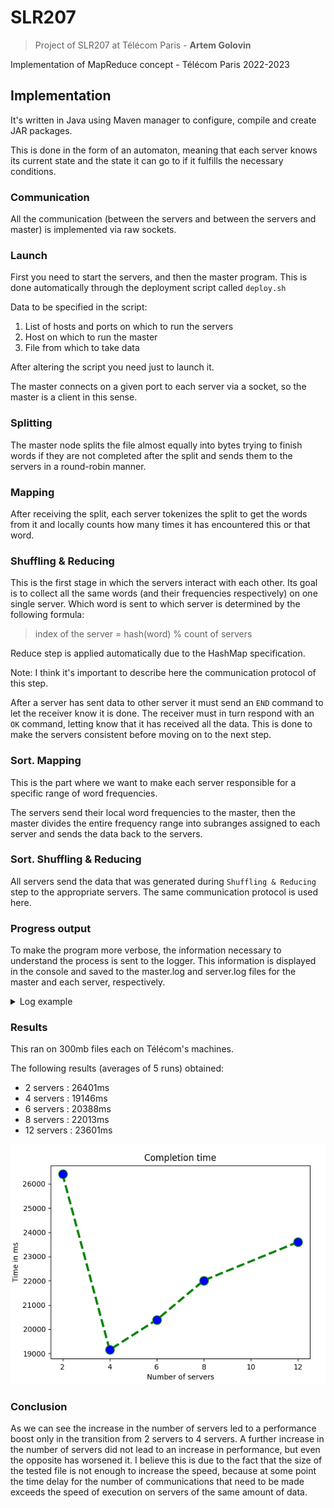 # SLR207

> Project of SLR207 at Télécom Paris - **Artem Golovin**

Implementation of MapReduce concept - Télécom Paris 2022-2023

## Implementation

It's written in Java using Maven manager to configure, compile and create JAR packages.

This is done in the form of an automaton, meaning that each server knows its current state and the state it can go to if it fulfills the necessary conditions.

### Communication

All the communication (between the servers and between the servers and master) is implemented via raw sockets.

### Launch

First you need to start the servers, and then the master program. This is done automatically through the deployment script called ``deploy.sh``

Data to be specified in the script:
1. List of hosts and ports on which to run the servers
2. Host on which to run the master
3. File from which to take data

After altering the script you need just to launch it.

The master connects on a given port to each server via a socket, so the master is a client in this sense.

### Splitting

The master node splits the file almost equally into bytes trying to finish words if they are not completed after the split and sends them to the servers in a round-robin manner.

### Mapping

After receiving the split, each server tokenizes the split to get the words from it and locally counts how many times it has encountered this or that word.

### Shuffling & Reducing

This is the first stage in which the servers interact with each other. Its goal is to collect all the same words (and their frequencies respectively) on one single server. Which word is sent to which server is determined by the following formula:

> index of the server = hash(word) % count of servers

Reduce step is applied automatically due to the HashMap specification.

Note:
I think it's important to describe here the communication protocol of this step.

After a server has sent data to other server it must send an ``END`` command to let the receiver know it is done. The receiver must in turn respond with an ``OK`` command, letting know that it has received all the data. This is done to make the servers consistent before moving on to the next step.

### Sort. Mapping

This is the part where we want to make each server responsible for a specific range of word frequencies.

The servers send their local word frequencies to the master, then the master divides the entire frequency range into subranges assigned to each server and sends the data back to the servers.

### Sort. Shuffling & Reducing

All servers send the data that was generated during ``Shuffling & Reducing`` step to the appropriate servers. The same communication protocol is used here.

### Progress output

To make the program more verbose, the information necessary to understand the process is sent to the logger. This information is displayed in the console and saved to the master.log and server.log files for the master and each server, respectively.

<details>
  <summary>Log example</summary>

  ```
1::com.src.client.ClientProgram::main::03-07-2023 16:13:29.470 : -path=/cal/commoncrawl/CC-MAIN-20230320175948-20230320205948-00274.warc.wet -s=tp-3a209-04:10335;tp-3a209-05:10335
1::com.src.client.ClientProgram::main::03-07-2023 16:13:29.620 : Starting client program...
1::com.src.client.ClientProgram::main::03-07-2023 16:13:29.621 : File path: /cal/commoncrawl/CC-MAIN-20230320175948-20230320205948-00274.warc.wet
1::com.src.client.ClientProgram::main::03-07-2023 16:13:29.641 : Processing the following addresses:
tp-3a209-04:10335
tp-3a209-05:10335
1::com.src.client.ClientProgram::main::03-07-2023 16:13:29.641 : Starting a handler for tp-3a209-04 on port 10335
1::com.src.server.Server::start::03-07-2023 16:13:29.688 :  : Waiting for the master
1::com.src.client.ClientProgram::main::03-07-2023 16:13:29.692 : Starting a handler for tp-3a209-05 on port 10335
1::com.src.client.ClientProgram::main::03-07-2023 16:13:29.694 : Starting the master
1::com.src.client.ClientProgram::main::03-07-2023 16:13:29.694 : Starting StopWatcher...
1::com.src.server.Server::start::03-07-2023 16:13:29.697 :  : Waiting for the master
1::com.src.server.Server::start::03-07-2023 16:13:29.727 :  : From master: INITIALIZE
1::com.src.server.Server::start::03-07-2023 16:13:29.728 :  : From master: -a=tp-3a209-04:10335 -s=tp-3a209-05:10335;tp-3a209-04:10335
1::com.src.server.Server::start::03-07-2023 16:13:29.729 :  : From master: INITIALIZE
1::com.src.server.Server::start::03-07-2023 16:13:29.730 :  : From master: -a=tp-3a209-05:10335 -s=tp-3a209-05:10335;tp-3a209-04:10335
1::com.src.server.Server::start::03-07-2023 16:13:29.735 : tp-3a209-04:10335 : Waiting for the master
1::com.src.server.Server::start::03-07-2023 16:13:29.736 : tp-3a209-05:10335 : Waiting for the master
1::com.src.server.Server::start::03-07-2023 16:13:29.735 : tp-3a209-04:10335 : From master: MAPPING
1::com.src.server.Server::start::03-07-2023 16:13:29.737 : tp-3a209-05:10335 : From master: MAPPING
1::com.src.server.Server::start::03-07-2023 16:13:33.702 : tp-3a209-05:10335 : Bytes to get : 175331217
1::com.src.server.Server::start::03-07-2023 16:13:39.584 : tp-3a209-04:10335 : Bytes to get : 175331216
1::com.src.server.Server::start::03-07-2023 16:13:44.322 : tp-3a209-05:10335 : Waiting for the master
1::com.src.server.Server::start::03-07-2023 16:13:44.324 : tp-3a209-05:10335 : From master: SHUFFLING
1::com.src.server.Server::start::03-07-2023 16:13:44.592 : tp-3a209-04:10335 : Waiting for the master
1::com.src.server.Server::start::03-07-2023 16:13:44.592 : tp-3a209-04:10335 : From master: SHUFFLING
13::com.src.server.Server::lambda$createHandler$8::03-07-2023 16:13:47.935 : tp-3a209-05:10335 : Reply OK to tp-3a209-04:10335
1::com.src.server.Server::start::03-07-2023 16:13:48.454 : tp-3a209-04:10335 : Waiting for the master
13::com.src.server.Server::lambda$createHandler$8::03-07-2023 16:13:48.454 : tp-3a209-04:10335 : Reply OK to tp-3a209-05:10335
1::com.src.server.Server::start::03-07-2023 16:13:48.454 : tp-3a209-04:10335 : From master: SORT_MAPPING
1::com.src.server.Server::start::03-07-2023 16:13:48.457 : tp-3a209-05:10335 : Waiting for the master
1::com.src.server.Server::start::03-07-2023 16:13:48.457 : tp-3a209-05:10335 : From master: SORT_MAPPING
1::com.src.server.Server::start::03-07-2023 16:13:48.656 : tp-3a209-04:10335 : Waiting for the master
1::com.src.server.Server::start::03-07-2023 16:13:48.656 : tp-3a209-04:10335 : From master: SORT_SHUFFLING
1::com.src.server.Server::start::03-07-2023 16:13:48.657 : tp-3a209-05:10335 : Waiting for the master
1::com.src.server.Server::start::03-07-2023 16:13:48.658 : tp-3a209-05:10335 : From master: SORT_SHUFFLING
1::com.src.client.MasterClient::start::03-07-2023 16:13:48.659 : master : The following ranging (server=frequency threshold) was calculated:
1::com.src.client.MasterClient::lambda$start$3::03-07-2023 16:13:48.660 : master: tp-3a209-05:10335=1770
1::com.src.client.MasterClient::lambda$start$3::03-07-2023 16:13:48.660 : master: tp-3a209-04:10335=443147
13::com.src.server.Server::lambda$createHandler$8::03-07-2023 16:13:49.688 : tp-3a209-05:10335 : Reply OK to tp-3a209-04:10335
1::com.src.server.Server::start::03-07-2023 16:13:49.694 : tp-3a209-04:10335 : Waiting for the master
13::com.src.server.Server::lambda$createHandler$8::03-07-2023 16:13:49.694 : tp-3a209-04:10335 : Reply OK to tp-3a209-05:10335
1::com.src.server.Server::start::03-07-2023 16:13:49.695 : tp-3a209-04:10335 : From master: QUIT
1::com.src.server.Server::start::03-07-2023 16:13:49.695 : tp-3a209-04:10335 : Stopping server program...
1::com.src.server.Server::start::03-07-2023 16:13:49.697 : tp-3a209-05:10335 : Waiting for the master
1::com.src.server.Server::start::03-07-2023 16:13:49.697 : tp-3a209-05:10335 : From master: QUIT
1::com.src.server.Server::start::03-07-2023 16:13:49.697 : tp-3a209-05:10335 : Stopping server program...
1::com.src.server.Server::start::03-07-2023 16:13:49.696 : tp-3a209-04:10335 : Server programm stopped.
1::com.src.server.Server::start::03-07-2023 16:13:49.698 : tp-3a209-05:10335 : Server programm stopped.
1::com.src.client.ClientProgram::main::03-07-2023 16:13:49.723 : Stopping client program...
1::com.src.client.ClientProgram::main::03-07-2023 16:13:49.724 : Client program stopped.
1::com.src.client.ClientProgram::main::03-07-2023 16:13:49.725 : Total time : 20029ms
  ```
</details>

### Results

This ran on 300mb files each on Télécom's machines.

The following results (averages of 5 runs) obtained:

- 2 servers : 26401ms
- 4 servers : 19146ms
- 6 servers : 20388ms
- 8 servers : 22013ms
- 12 servers : 23601ms

![plot](./plot.png)

### Conclusion

As we can see the increase in the number of servers led to a performance boost only in the transition from 2 servers to 4 servers. A further increase in the number of servers did not lead to an increase in performance, but even the opposite has worsened it. I believe this is due to the fact that the size of the tested file is not enough to increase the speed, because at some point the time delay for the number of communications that need to be made exceeds the speed of execution on servers of the same amount of data.